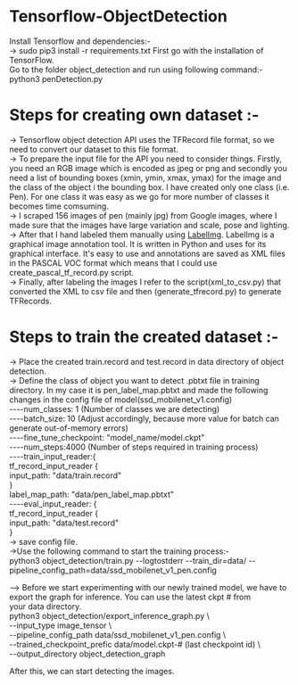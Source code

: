 # Tensorflow-ObjectDetection   
Install Tensorflow and dependencies:-  
-> sudo pip3 install -r requirements.txt
First go with the installation of TensorFlow.  
Go to the folder object_detection and run using following command:-  
    python3 penDetection.py
# Steps for creating own dataset :-   
-> Tensorflow object detection API uses the TFRecord file format, so we need to convert our dataset to this file format.  
-> To prepare the input file for the API you need to consider things. Firstly, you need an RGB image which is encoded as jpeg or png and secondly you need a list of bounding boxes (xmin, ymin, xmax, ymax) for the image and the class of the object i the bounding box. I have created only one class (i.e. Pen). For one class it was easy as we go for more number of classes it becomes time comsuming.  
-> I scraped 156 images of pen (mainly jpg) from Google images, where I made sure that the images have large variation and scale, pose and lighting.  
-> After that I hand labeled them manually using [LabelImg](https://www.github.com/tzutalin/labelImg). LabelImg is a graphical image annotation tool. It is written in Python and uses for its graphical interface. It's easy to use and annotations are saved as XML files in the PASCAL VOC format which means that I could use create_pascal_tf_record.py script.  
-> Finally, after labeling the images I refer to the script(xml_to_csv.py) that converted the XML to csv file and then (generate_tfrecord.py) to generate TFRecords.
# Steps to train the created dataset :-  
-> Place the created train.record and test.record in data directory of object detection.  
-> Define the class of object you want to detect .pbtxt file in training directory. In my case it is pen_label_map.pbtxt and made the following changes in the config file of model(ssd_mobilenet_v1.config)  
----num_classes: 1 (Number of classes we are detecting)  
----batch_size: 10 (Adjust accordingly, because more value for batch can generate out-of-memory errors)  
----fine_tune_checkpoint: "model_name/model.ckpt"  
----num_steps:4000 (Number of steps required in training process)  
----train_input_reader:{  
 	tf_record_input_reader {  
	input_path: "data/train.record"  
	}  
      	label_map_path: "data/pen_label_map.pbtxt"  
----eval_input_reader: {  
 	tf_record_input_reader {  
	input_path: "data/test.record"  
	}  
-> save config file.  
->Use the following command to start the training process:-  
python3 object_detection/train.py --logtostderr --train_dir=data/ --pipeline_config_path=data/ssd_mobilenet_v1_pen.config  

--> Before we start experimenting with our newly trained model, we have to export the graph for inference. You can use the latest ckpt # from  
your data directory.  
python3 object_detection/export_inference_graph.py \  
   --input_type image_tensor \  
   --pipeline_config_path data/ssd_mobilenet_v1_pen.config \  
   --trained_checkpoint_prefic data/model.ckpt-# (last checkpoint id) \  
   --output_directory object_detection_graph  

After this, we can start detecting the images.



